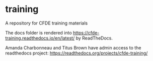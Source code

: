 # training

A repository for CFDE training materials

The docs folder is rendered into https://cfde-training.readthedocs.io/en/latest/ by ReadTheDocs.

Amanda Charbonneau and Titus Brown have admin access to the readthedocs project: https://readthedocs.org/projects/cfde-training/
